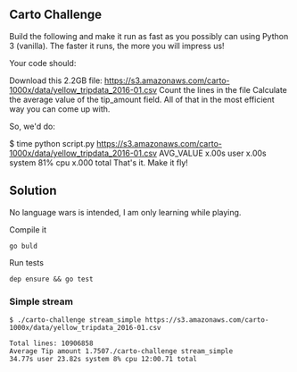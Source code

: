 
## Carto Challenge
Build the following and make it run as fast as you possibly can using Python 3 (vanilla). The faster it runs, the more you will impress us!

Your code should:

Download this 2.2GB file: https://s3.amazonaws.com/carto-1000x/data/yellow_tripdata_2016-01.csv
Count the lines in the file
Calculate the average value of the tip_amount field.
All of that in the most efficient way you can come up with.

So, we'd do:

$ time python script.py https://s3.amazonaws.com/carto-1000x/data/yellow_tripdata_2016-01.csv
AVG_VALUE
x.00s user x.00s system 81% cpu x.000 total
That's it. Make it fly!


## Solution

No language wars is intended, I am only learning while playing.

Compile it
```
go buld
```

Run tests
```
dep ensure && go test
```

### Simple stream

```
$ ./carto-challenge stream_simple https://s3.amazonaws.com/carto-1000x/data/yellow_tripdata_2016-01.csv

Total lines: 10906858
Average Tip amount 1.7507./carto-challenge stream_simple
34.77s user 23.82s system 8% cpu 12:00.71 total
```

